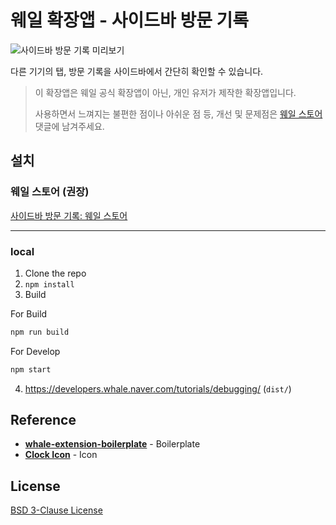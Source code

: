 # 웨일 확장앱 - 사이드바 방문 기록

![사이드바 방문 기록 미리보기](https://user-images.githubusercontent.com/51040091/99724143-8b296780-2af6-11eb-8307-38669ec65124.png)

다른 기기의 탭, 방문 기록을 사이드바에서 간단히 확인할 수 있습니다.

> 이 확장앱은 웨일 공식 확장앱이 아닌, 개인 유저가 제작한 확장앱입니다.
>
> 사용하면서 느껴지는 불편한 점이나 아쉬운 점 등, 개선 및 문제점은 [웨일 스토어](https://store.whale.naver.com/detail/aomdaciidffjjcoeeammnhbahiopjelm) 댓글에 남겨주세요.

## 설치

### 웨일 스토어 (권장)

[사이드바 방문 기록: 웨일 스토어](https://store.whale.naver.com/detail/aomdaciidffjjcoeeammnhbahiopjelm)

---

### local

1. Clone the repo
2. `npm install`
3. Build

For Build

```bash
npm run build
```

For Develop

```bash
npm start
```

4. <https://developers.whale.naver.com/tutorials/debugging/> (`dist/`)

## Reference

- **[whale-extension-boilerplate](https://github.com/mate131909/whale-extension-boilerplate)** - Boilerplate
- **[Clock Icon](https://www.iconfinder.com/icons/211606/clock_icon)** - Icon

## License

[BSD 3-Clause License](./LICENSE)
